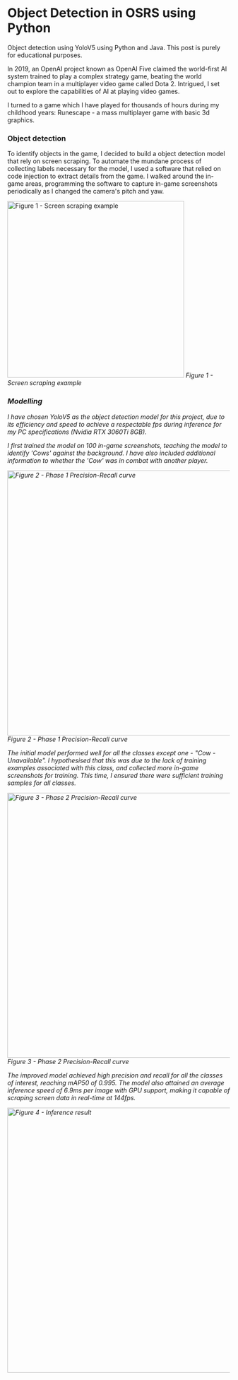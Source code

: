 # Object Detection in OSRS using Python
Object detection using YoloV5 using Python and Java. This post is purely for educational purposes.

In 2019, an OpenAI project known as OpenAI Five claimed the world-first AI system trained to play a complex strategy game, beating the world champion team in a multiplayer video game called Dota 2. Intrigued, I set out to explore the capabilities of AI at playing video games.

I turned to a game which I have played for thousands of hours during my childhood years: Runescape - a mass multiplayer game with basic 3d graphics. 

### Object detection

To identify objects in the game, I decided to build a object detection model that rely on screen scraping. To automate the mundane process of collecting labels necessary for the model, I used a software that relied on code injection to extract details from the game. I walked around the in-game areas, programming the software to capture in-game screenshots periodically as I changed the camera's pitch and yaw.

<img src="https://user-images.githubusercontent.com/66121721/208275066-9158a026-f8ad-4aad-9f0c-ebec87f7950c.png" alt="Figure 1 - Screen scraping example"  width="400"/>
<em> Figure 1 - Screen scraping example

### Modelling 

I have chosen YoloV5 as the object detection model for this project, due to its efficiency and speed to achieve a respectable fps during inference for my PC specifications (Nvidia RTX 3060Ti 8GB). 

I first trained the model on 100 in-game screenshots, teaching the model to identify 'Cows' against the background. I have also included additional information to whether the 'Cow' was in combat with another player.

<img src="https://user-images.githubusercontent.com/66121721/208278268-403abffc-a178-4504-a395-76e69e0f34ac.png" alt="Figure 2 - Phase 1 Precision-Recall curve"  width="600"/>
<em> Figure 2 - Phase 1 Precision-Recall curve

The initial model performed well for all the classes except one - "Cow - Unavailable". I hypothesised that this was due to the lack of training examples associated with this class, and collected more in-game screenshots for training. This time, I ensured there were sufficient training samples for all classes.

<img src="https://user-images.githubusercontent.com/66121721/208278430-19163ab3-9346-4b2d-a6c7-99573a841c39.png" alt="Figure 3 - Phase 2 Precision-Recall curve"  width="600"/>
<em> Figure 3 - Phase 2 Precision-Recall curve

The improved model achieved high precision and recall for all the classes of interest, reaching mAP50 of 0.995. The model also attained an average inference speed of 6.9ms per image with GPU support, making it capable of scraping screen data in real-time at 144fps. 

<img src="https://user-images.githubusercontent.com/66121721/208278519-74cb71f1-600e-47f6-816a-f22de818372f.png" alt="Figure 4 - Inference result"  width="600"/>

